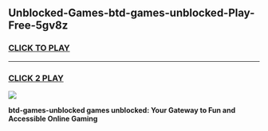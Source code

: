 
## Unblocked-Games-btd-games-unblocked-Play-Free-5gv8z
<h3>
<a href="https://premium76.site?title=btd-games-unblocked&ref=22A">CLICK TO PLAY</a></h3>
<hr>

<h3>
<a href="https://premium76.site?title=btd-games-unblocked&ref=22A">CLICK 2 PLAY</a>
  
</h3>

<a href="https://premium76.site?title=btd-games-unblocked&ref=22A"><img src="https://clearcache.store/games.png"></a>


**btd-games-unblocked games unblocked: Your Gateway to Fun and Accessible Online Gaming**
